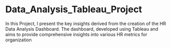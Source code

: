 # Data_Analysis_Tableau_Project
In this Project, I present the key insights derived from the creation of the HR Data  Analysis Dashboard. The dashboard, developed using Tableau and aims to provide  comprehensive insights into various HR metrics for organization
